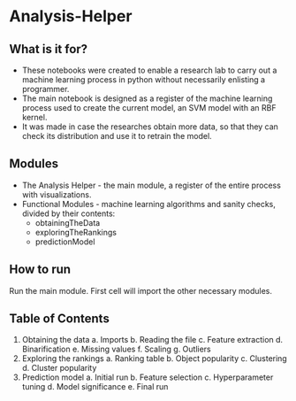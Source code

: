# Analysis-Helper

## What is it for?
* These notebooks were created to enable a research lab to carry out a machine learning process in python without necessarily enlisting a programmer.
* The main notebook is designed as a register of the machine learning process used to create the current model, an SVM model with an RBF kernel.
* It was made in case the researches obtain more data, so that they can check its distribution and use it to retrain the model.

## Modules
* The Analysis Helper - the main module, a register of the entire process with visualizations.
* Functional Modules - machine learning algorithms and sanity checks, divided by their contents:
  * obtainingTheData
  * exploringTheRankings
  * predictionModel 

## How to run
Run the main module. First cell will import the other necessary modules.

## Table of Contents
1. Obtaining the data
    a. Imports
    b. Reading the file
    c. Feature extraction
    d. Binarification
    e. Missing values
    f. Scaling
    g. Outliers
2. Exploring the rankings
    a. Ranking table
    b. Object popularity
    c. Clustering
    d. Cluster popularity
3. Prediction model
    a. Initial run
    b. Feature selection
    c. Hyperparameter tuning
    d. Model significance
    e. Final run
